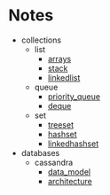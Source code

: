 # Notes


- collections
  - list
    - [arrays](./notes/collections/list/arrays.md)
    - [stack](./notes/collections/list/stack.md)
    - [linkedlist](./notes/collections/list/linkedlist.md)
  - queue
    - [priority_queue](./notes/collections/queue/priority_queue.md)
    - [deque](./notes/collections/queue/deque.md)
  - set
    - [treeset](./notes/collections/set/treeset.md)
    - [hashset](./notes/collections/set/hashset.md)
    - [linkedhashset](./notes/collections/set/linkedhashset.md)
- databases
  - cassandra
    - [data_model](./notes/databases/cassandra/data_model.md)
    - [architecture](./notes/databases/cassandra/architecture.md)
